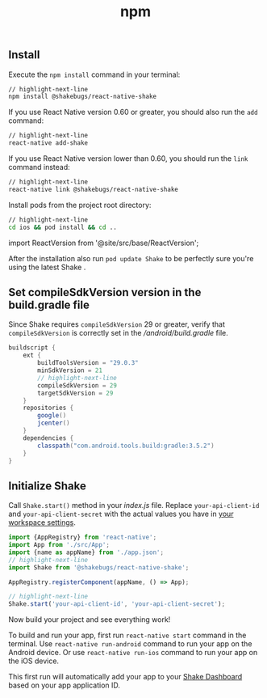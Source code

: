 ﻿---
id: setup
title: npm
---
## Install
Execute the `npm install` command in your terminal:

```bash title="Terminal"
// highlight-next-line
npm install @shakebugs/react-native-shake
```

If you use React Native version 0.60 or greater, you should also run the `add` command:

```bash title="Terminal"
// highlight-next-line
react-native add-shake
```

If you use React Native version lower than 0.60, you should run the `link` command instead:

```bash title="Terminal"
// highlight-next-line
react-native link @shakebugs/react-native-shake
```

Install pods from the project root directory:

```bash title="Terminal"
// highlight-next-line
cd ios && pod install && cd ..
```

import ReactVersion from '@site/src/base/ReactVersion';

After the installation also run `pod update Shake` to be perfectly sure you're using the latest Shake <ReactVersion/>.

## Set compileSdkVersion version in the build.gradle file
Since Shake requires `compileSdkVersion` 29 or greater, verify that `compileSdkVersion` is correctly set in the */android/build.gradle* file.

```groovy title="build.gradle"
buildscript {
    ext {
        buildToolsVersion = "29.0.3"
        minSdkVersion = 21
        // highlight-next-line
        compileSdkVersion = 29
        targetSdkVersion = 29
    }
    repositories {
        google()
        jcenter()
    }
    dependencies {
        classpath("com.android.tools.build:gradle:3.5.2")
    }
}
```

## Initialize Shake

Call `Shake.start()` method in your *index.js* file. 
Replace `your-api-client-id` and `your-api-client-secret` with the actual values you have in [your workspace settings](https://app.shakebugs.com/settings/workspace#general).

```javascript title="index.js"
import {AppRegistry} from 'react-native';
import App from './src/App';
import {name as appName} from './app.json';
// highlight-next-line
import Shake from '@shakebugs/react-native-shake';

AppRegistry.registerComponent(appName, () => App);

// highlight-next-line
Shake.start('your-api-client-id', 'your-api-client-secret');
```

Now build your project and see everything work!  

To build and run your app, first run `react-native start` command in the terminal. 
Use `react-native run-android` command to run your app on the Android device. 
Or use `react-native run-ios` command to run your app on the iOS device. 
 
This first run will automatically add your app to your [Shake Dashboard](https://app.shakebugs.com/) based on your app application ID.
